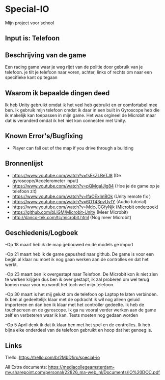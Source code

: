 # Special-IO
Mijn project voor school
## Input is: Telefoon ##


## Beschrijving van de game ##
Een racing game waar je weg rijdt van de politie door gebruik van je telefoon. je tilt je telefoon naar voren, achter, links of rechts om naar een specifieke kant op tegaan

## Waarom ik bepaalde dingen deed ##

Ik heb Unity gebruikt omdat ik het veel heb gebruikt en er comfortabel mee ben. Ik gebruik mijn telefoon omdat ik daar in een built in Gyroscope heb die ik makelijk kan toepassen in mijn game. Het was orgineel de Microbit maar dat is veranderd omdat ik het niet kon connecten met Unity.


## Known Error's/Bugfixing ##

- Player can fall out of the map if you drive through a building

## Bronnenlijst ##
- https://www.youtube.com/watch?v=fsEkZLBeTJ8 (De gyroscope/Accelerometer input)
- https://www.youtube.com/watch?v=pQMgaIJlg84 (Hoe je de game op je telefoon zit)
- https://www.youtube.com/watch?v=IfaOExImBOk (Unity remote fix )
- https://www.youtube.com/watch?v=6OT43pvUyfY (Audio tutorial)
- https://www.youtube.com/watch?v=MdcJCGfyNjk (Microbit onderzoek)
- https://github.com/bLiGM/Microbit-Unity (Meer Microbit)
- http://danco-tek.com/tc/microbit.html (Nog meer Microbit)

## Geschiedenis/Logboek ##
-Op 18 maart heb ik de map gebouwed en de models ge import

-Op 21 maart heb ik de game gepushed naar github. De game is voor een begin al klaar nu moet ik nog gaan werken aan de controlles en dat het werkt.


-Op 23 maart ben ik overgestapt naar Telefoon. De Microbit kon ik niet zien te werken krijgen dus ben ik over gestapt, ik zal proberen om wel terug komen maar voor nu wordt het toch wel mijn telefoon.

-Op 30 maart is het mij gelukt om de telefoon op Laptop te laten verbinden. Ik ben al gedeeltelijk klaar met de opdracht ik wil nog alleen geluid importeren en dan ben ik klaar met het controller gedeelte. Ik heb de touchscreen en de gyroscope. Ik ga nu vooral verder werken aan de game zelf en verbeteren waar ik kan.
Tests moeten nog gedaan worden 

-Op 5 April denk ik dat ik klaar ben met het spel en de controlles. Ik heb bijna elke onderdeel van de telefoon gebruikt en hoop dat het genoeg is.

## Links ##
Trello: https://trello.com/b/2MbDfiro/special-io

All Extra documents: https://mediacollegeamsterdam-my.sharepoint.com/personal/22826_ma-web_nl/Documents/IO%20DOC.pdf
